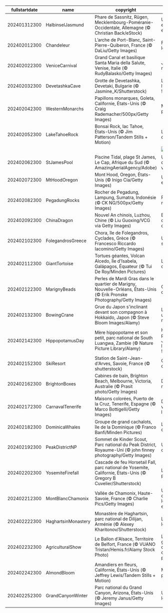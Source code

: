 |fullstartdate|name|copyright|title|image|
|--|--|--|--|--|
202401312300|HalbinselJasmund|Phare de Sassnitz, Rügen, Mecklembourg-Poméranie-Occidentale,  Allemagne (© Christian Back/eStock)|Un phare enchanteur et enneigé|![](/fr-FR/2024/02/202401312300HalbinselJasmund.jpg)|
202402012300|Chandeleur|L’arche de Port-Blanc, Saint-Pierre-Quiberon, France (© DaLiu/Getty Images)|Faites sauter les crêpes !|![](/fr-FR/2024/02/202402012300Chandeleur.jpg)|
202402022300|VeniceCarnival|Grand Canal et basilique Santa Maria della Salute, Venise, Italie (© RudyBalasko/Getty Images)|Jeux de masques|![](/fr-FR/2024/02/202402022300VeniceCarnival.jpg)|
202402032300|DevetashkaCave|Grotte de Devetashka, Devetaki, Bulgarie (© Jasmine_K/Shutterstock)|Le loft de l’âge de pierre !|![](/fr-FR/2024/02/202402032300DevetashkaCave.jpg)|
202402042300|WesternMonarchs|Papillons monarques, Goleta, Californie, États-Unis (© Craig Rademacher/500px/Getty Images)|Minute, papillon !|![](/fr-FR/2024/02/202402042300WesternMonarchs.jpg)|
202402052300|LakeTahoeRock|Bonsai Rock, lac Tahoe, États-Unis (© Jim Patterson/Tandem Stills + Motion)|Les bonsaïs de la nature|![](/fr-FR/2024/02/202402052300LakeTahoeRock.jpg)|
||||![](/fr-FR/2024/02/.jpg)|
202402062300|StJamesPool|Piscine Tidal, plage St James, Le Cap, Afrique du Sud (© AmazingAerialAgency/Adobe)|Un sanctuaire dans les vagues|![](/fr-FR/2024/02/202402062300StJamesPool.jpg)|
202402072300|MtHoodOregon|Mont Hood, Oregon, États-Unis (© Inigo Cia/Getty Images)|Un géant endormi|![](/fr-FR/2024/02/202402072300MtHoodOregon.jpg)|
202402082300|PegadungRocks|Rocher de Pegadung, Lampung, Sumatra, Indonésie (© CK NG/500px/Getty Images)|Pierres qui roulent…|![](/fr-FR/2024/02/202402082300PegadungRocks.jpg)|
202402092300|ChinaDragon|Nouvel An chinois, Luzhou, Chine (© Liu Guoxing/VCG via Getty Images)|Bienvenue dans l'année du Dragon !|![](/fr-FR/2024/02/202402092300ChinaDragon.jpg)|
202402102300|FolegandrosGreece|Chora, île de Folegandros, Cyclades, Grèce (© Francesco Riccardo Iacomino/Getty Images)|Un paradis sur terre|![](/fr-FR/2024/02/202402102300FolegandrosGreece.jpg)|
202402112300|GiantTortoise|Tortues géantes, Volcan Alcedo, île d'Isabela, Galápagos, Équateur (© Tui De Roy/Minden Pictures)|L’île préférée de Darwin|![](/fr-FR/2024/02/202402112300GiantTortoise.jpg)|
202402122300|MarignyBeads|Perles de Mardi Gras dans le quartier de Marigny, Nouvelle-Orléans, États-Unis (© Erik Pronske Photography/Getty Images)|Que la fête commence !|![](/fr-FR/2024/02/202402122300MarignyBeads.jpg)|
202402132300|BowingCrane|Grue du Japon s'inclinant devant son compagnon à Hokkaido, Japon (© Steve Bloom Images/Alamy)|L'amour est un oiseau rebelle|![](/fr-FR/2024/02/202402132300BowingCrane.jpg)|
202402142300|HippopotamusDay|Mère hippopotame et son petit, parc national de South Luangwa, Zambie (© Nature Picture Library/Alamy)|Hippo-hourra pour la Journée de l'hippopotame !|![](/fr-FR/2024/02/202402142300HippopotamusDay.jpg)|
202402152300|SkiResort|Station de Saint-Jean-d'Arves, Savoie, France (© shutterstock)|Comme un air de montagne|![](/fr-FR/2024/02/202402152300SkiResort.jpg)|
202402162300|BrightonBoxes|Cabines de bain, Brighton Beach, Melbourne, Victoria, Australie (© Prasit photo/Getty Images)|Des cabines mythiques|![](/fr-FR/2024/02/202402162300BrightonBoxes.jpg)|
202402172300|CarnavalTenerife|Maisons colorées, Puerto de la Cruz, Tenerife, Espagne (© Marco Bottigelli/Getty Images)|Des couleurs vives toute l'année !|![](/fr-FR/2024/02/202402172300CarnavalTenerife.jpg)|
202402182300|DominicaWhales|Groupe de  grand cachalots, île de la Dominique (© Franco Banfi/Minden Pictures)|Les géants des mers|![](/fr-FR/2024/02/202402182300DominicaWhales.jpg)|
202402192300|PeakDistrictNP|Sommet de Kinder Scout, Parc national du Peak District, Royaume-Uni (© john finney photography/Getty Images)|Un parc citoyen|![](/fr-FR/2024/02/202402192300PeakDistrictNP.jpg)|
202402202300|YosemiteFirefall|Cascade de feu Horsetail Fall, parc national de Yosemite, Californie, États-Unis (© Gregory B Cuvelier/Shutterstock)|L’illusion parfaite|![](/fr-FR/2024/02/202402202300YosemiteFirefall.jpg)|
202402212300|MontBlancChamonix|Vallée de Chamonix, Haute-Savoie, France (© Charlie Pics/Getty Images)|Une vallée connue dans le monde entier|![](/fr-FR/2024/02/202402212300MontBlancChamonix.jpg)|
202402222300|HaghartsinMonastery|Monastère de Haghartsin, parc national de Dilijan, Arménie (© Alexey Kharitonov/Shutterstock)|Là où dansent les aigles|![](/fr-FR/2024/02/202402222300HaghartsinMonastery.jpg)|
202402232300|AgriculturalShow|Le Ballon d'Alsace, Territoire de Belfort, France (© VUANO Tristan/Hemis.fr/Alamy Stock Photo)|La plus grande ferme de France ouvre ses portes !|![](/fr-FR/2024/02/202402232300AgriculturalShow.jpg)|
202402242300|AlmondBloom|Amandiers en fleurs, Californie, États-Unis (© Jeffrey Lewis/Tandem Stills + Motion)|Murmures de printemps|![](/fr-FR/2024/02/202402242300AlmondBloom.jpg)|
202402252300|GrandCanyonWinter|Parc national du Grand Canyon, Arizona, États-Unis (© Jeremy Janus/Getty Images)|Un canyon légendaire|![](/fr-FR/2024/02/202402252300GrandCanyonWinter.jpg)|
